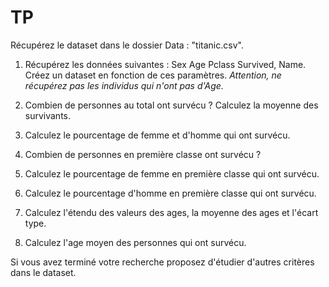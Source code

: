 
# TP

Récupérez le dataset dans le dossier Data : "titanic.csv".

1. Récupérez les données suivantes : Sex Age Pclass Survived, Name. Créez un dataset en fonction de ces paramètres.
*Attention, ne récupérez pas les individus qui n'ont pas d'Age.*

2. Combien de personnes au total ont survécu ? Calculez la moyenne des survivants.

3. Calculez le pourcentage de femme et d'homme qui ont survécu. 

4. Combien de personnes en première classe ont survécu ?

5. Calculez le pourcentage de femme en première classe qui ont survécu.

6. Calculez le pourcentage d'homme en première classe qui ont survécu.

7. Calculez l'étendu des valeurs des ages, la moyenne des ages et l'écart type.

8. Calculez l'age moyen des personnes qui ont survécu.


Si vous avez terminé votre recherche proposez d'étudier d'autres critères dans le dataset.